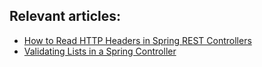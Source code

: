 ## Relevant articles:
- [How to Read HTTP Headers in Spring REST Controllers](https://www.baeldung.com/spring-rest-http-headers)
- [Validating Lists in a Spring Controller](https://www.baeldung.com/spring-validate-list-controller)
